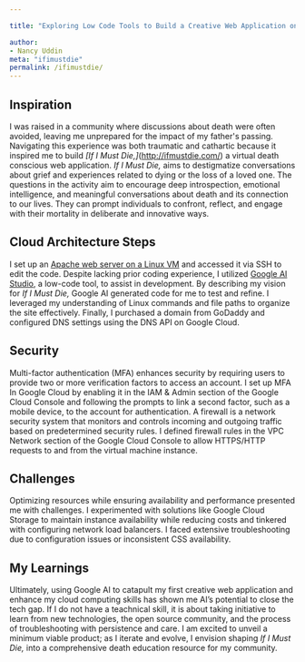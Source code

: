```yaml
---

title: "Exploring Low Code Tools to Build a Creative Web Application on Google Cloud"

author:
- Nancy Uddin
meta: "ifimustdie"
permalink: /ifimustdie/
---
```

## Inspiration
I was raised in a community where discussions about death were often avoided, leaving me unprepared for the impact of my father's passing. Navigating this experience was both traumatic and cathartic because it inspired me to build *[If I Must Die,]*(http://ifmustdie.com/) a virtual death conscious web application. *If I Must Die,* aims to destigmatize conversations about grief and experiences related to dying or the loss of a loved one. The questions in the activity aim to encourage deep introspection, emotional intelligence, and meaningful conversations about death and its connection to our lives. They can prompt individuals to confront, reflect, and engage with their mortality in deliberate and innovative ways.

## Cloud Architecture Steps

I set up an [Apache web server on a Linux VM](https://cloud.google.com/compute/docs/tutorials/basic-webserver-apache) and accessed it via SSH to edit the code. Despite lacking prior coding experience, I utilized [Google AI Studio](https://ai.google.dev/aistudio/?utm_source=aistudio.google.com&utm_medium=referral&utm_campaign=logged_out), a low-code tool, to assist in development. By describing my vision for *If I Must Die,* Google AI generated code for me to test and refine. I leveraged my understanding of Linux commands and file paths to organize the site effectively. Finally, I purchased a domain from GoDaddy and configured DNS settings using the DNS API on Google Cloud.

## Security

Multi-factor authentication (MFA) enhances security by requiring users to provide two or more verification factors to access an account. I set up MFA In Google Cloud by enabling it in the IAM & Admin section of the Google Cloud Console and following the prompts to link a second factor, such as a mobile device, to the account for authentication. A firewall is a network security system that monitors and controls incoming and outgoing traffic based on predetermined security rules. I defined firewall rules in the VPC Network section of the Google Cloud Console to allow HTTPS/HTTP requests to and from the virtual machine instance.

## Challenges

Optimizing resources while ensuring availability and performance presented me with challenges. I experimented with solutions like Google Cloud Storage to maintain instance availability while reducing costs and tinkered with configuring network load balancers. I faced extensive troubleshooting due to configuration issues or inconsistent CSS availability. 

## My Learnings

Ultimately, using Google AI to catapult my first creative web application and enhance my cloud computing skills has shown me AI’s potential to close the tech gap. If I do not have a teachnical skill, it is about taking initiative to learn from new technologies, the open source community, and the process of troubleshooting with persistence and care. I am excited to unveil a minimum viable product; as I iterate and evolve, I envision shaping *If I Must Die,* into a comprehensive death education resource for my community. 

